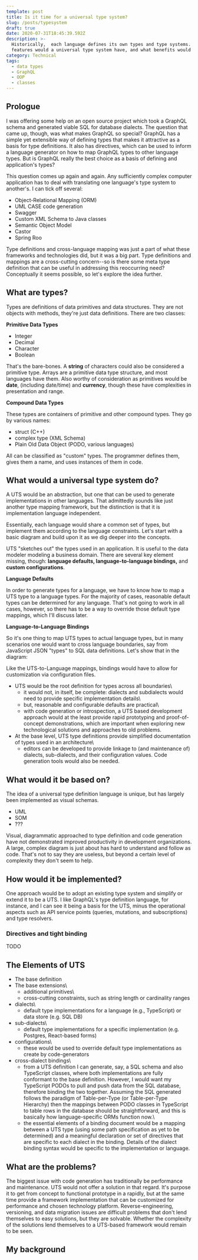 ```yaml
---
template: post
title: Is it time for a universal type system?
slug: /posts/typesystem
draft: true
date: 2020-07-31T18:45:39.592Z
description: >-
  Historically,  each language defines its own types and type systems. What
  features would a universal type system have, and what benefits would it offer?
category: Technical
tags:
  - data types
  - GraphQL
  - OOP
  - classes
---
```

## Prologue

I was offering some help on an open source project which took a GraphQL schema and generated viable SQL for database dialects. The question that came up, though, was what makes GraphQL so special? GraphQL has a simple yet extensible way of defining types that makes it attractive as a basis for type definitions. It also has directives, which can be used to inform a language generator on how to map GraphQL types to other language types. But is GraphQL really the best choice as a basis of defining and application's types?

This question comes up again and again.  Any sufficiently complex computer application has to deal with translating one language's type system to another's. I can tick off several:

* Object-Relational Mapping (ORM)
* UML CASE code generation
* Swagger
* Custom XML Schema to Java classes
* Semantic Object Model
* Castor
* Spring Roo

Type definitions and cross-language mapping was just a part of what these frameworks and technologies did, but it was a big part. Type definitions and mappings are a cross-cutting concern--so is there some meta type definition that can be useful in addressing this reoccurring need? Conceptually it seems possible, so let's explore the idea further.

## What are types?

Types are definitions of data primitives and data structures. They are not objects with methods, they're just data definitions. There are two classes:

**Primitive Data Types**

* Integer
* Decimal
* Character
* Boolean

That's the bare-bones. A **string** of characters could also be considered a primitive type. Arrays are a primitive data type structure, and most languages have them. Also worthy of consideration as primitives would be **date**, (including date/time) and **currency**, though these have complexities in presentation and range.

**Compound Data Types**

These types are containers of primitive and other compound types. They go by various names:

* struct (C++)
* complex type (XML Schema)
* Plain Old Data Object (PODO, various languages)

All can be classified as "custom" types. The programmer defines them, gives them a name, and uses instances of them in code.

## What would a universal type system do?

A UTS would be an abstraction, but one that can be used to generate implementations in other languages. That admittedly sounds like just another type mapping framework, but the distinction is that it is implementation language independent.

Essentially, each language would share a common set of types, but implement them according to the language constraints. Let's start with a basic diagram and build upon it as we dig deeper into the concepts.

<UTS with language implementations>

UTS "sketches out" the types used in an application. It is useful to the data modeler modeling a business domain. There are several key element missing, though: **language defaults, language-to-language bindings,** and **custom configurations**.

**Language Defaults**

In order to generate types for a language, we have to know how to map a UTS type to a language types.  For the majority of cases, reasonable default types can be determined for any language. That's not going to work  in all cases, however, so there has to be a way to override those default type mappings, which I'll discuss later.

**Language-to-Language Bindings**

So it's one thing to map UTS types to actual language types, but in many scenarios one would want to cross language boundaries, say from JavaScript JSON "types" to SQL data definitions. Let's show that in the diagram:

<UTS diagram with binding definitions>

Like the UTS-to-Language mappings, bindings would have to allow for customization via configuration files.

* UTS would be the root definition for types across all boundaries\
  * it would not, in itself, be complete: dialects and subdialects would need to provide specific implementation details\
  * but, reasonable and configurable defaults are practical\
  * with code generation or introspection, a UTS based development approach would at the least provide rapid prototyping and proof-of-concept demonstrations, which are important when exploring new technological solutions and approaches to old problems.
* At the base level, UTS type definitions provide simplified documentation of types used in an architecture\
  * editors can be developed to provide linkage to (and maintenance of) dialects, sub-dialects, and their configuration values. Code generation tools would also be needed.

## What would it be based on?

The idea of a universal type definition language is unique, but has largely been implemented as visual schemas.  

* UML
* SOM
* ???

Visual, diagrammatic approached to type definition and code generation have not demonstrated improved productivity in development organizations.  A large, complex diagram is just about has hard to understand and follow as code. That's not to say they are useless, but beyond a certain level of complexity they don't seem to help.

## How would it be implemented?

One approach would be to adopt an existing type system and simplify or extend it to be a UTS. I like GraphQL's type definition language, for instance, and I can see it being a basis for the UTS, minus the operational aspects such as API service points (queries, mutations, and subscriptions) and type resolvers.  

### Directives and tight binding

TODO

## The Elements of UTS

* The base definition
* The base extensions\
  * additional primitives\
  * cross-cutting constraints, such as string length or cardinality ranges
* dialects\
  * default type implementations for a language (e.g., TypeScript) or data store (e.g. SQL DB)
* sub-dialects\
  * default type implementations for a specific implementation (e.g. Postgres, React-based forms)
* configurations\
  * these would be used to override default type implementations as create by code-generators
* cross-dialect bindings\
  * from a UTS definition I can generate, say, a SQL schema and also TypeScript classes, where both implementations are fully conformant to the base definition. However, I would want my TypeScript PODOs to pull and push data from the SQL database, therefore binding the two together. Assuming the SQL generated follows the paradigm of Table-per-Type (or Table-per-Type Hierarchy) then the mappings between PODO classes in TypeScript to table rows in the database should be straightforward, and this is basically how language-specific ORMs function now.\
  * the essential elements of a binding document would be a mapping between a UTS type (using some path specification as yet to be determined) and a meaningful declaration or set of directives that are specific to each dialect in the binding. Details of the dialect binding syntax would be specific to the implementation or language. 

## What are the problems?

The biggest issue with code generation has traditionally be performance and maintenance.  UTS would not offer a solution in that regard.  It's purpose it to get from concept to functional prototype in a rapidly, but at the same time provide a framework implementation that can be customized for performance and chosen technology platform. Reverse-engineering, versioning, and data migration issues are difficult problems that don't lend themselves to easy solutions, but they are solvable. Whether the complexity of the solutions lend themselves to a UTS-based framework would remain to be seen.

## My background
